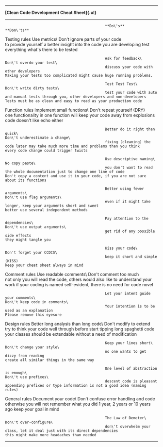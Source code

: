   ------------------------------------------------------------------------------------------------------------------------------------------------------------------------------------------------------------------------------------
  **[Clean Code Development Cheat Sheet]{.ul}**                                                                                                
  ----------------------------------------------- -------------------------------------------------------------------------------------------- ---------------------------------------------------------------------------------------
                                                  **Do\'s**                                                                                    **Don\'ts**

  Testing rules                                   Use metrics\                                                                                 Don\'t ignore parts of your code\
                                                  to provide yourself a better insight into the code you are developing                        test everything what\'s there to be tested

                                                  Ask for feedback\                                                                            Don\'t overdo your test\
                                                  discuss your code with other developers                                                      Making your tests too complicated might cause huge running problems.

                                                  Test Test Test\                                                                              Don\'t write dirty tests\
                                                  test your code with auto and manual tests through you, other developers and non-developers   Tests must be as clean and easy to read as your production code

  Function rules                                  Implement small functions\                                                                   Don't repeat yourself (DRY)\
                                                  one functionality in one function will keep your code away from explosions                   code doesn't like echo either

                                                  Better do it right than quick\                                                               Don\'t underestimate a change\
                                                  fixing (cleaning) the code later may take much more time and problems than you think         every code change could trigger twists

                                                  Use descriptive naming\                                                                      No copy paste\
                                                  you don't want to read the whole documentation just to change one line of code               Don't copy a content and use it in your code, if you are not sure about its functions

                                                  Better using fewer arguments\                                                                Don\'t use flag arguments\
                                                  even if it might take longer, keep your arguments short and sweet                            better use several independent methods

                                                  Pay attention to the dependencies\                                                           Don\'t use output arguments\
                                                  get rid of any possible side effects                                                         they might tangle you

                                                  Kiss your code\                                                                              Don't forget your CCDCS\
                                                  keep it short and simple (KISS)                                                              keep your cheat sheet always in mind

  Comment rules                                   Use readable comments\                                                                       Don\'t comment too much\
                                                  not only you will read the code, others would also like to understand your work              if your coding is named self-evident, there is no need for code novel

                                                  Let your intent guide your comments\                                                         Don\'t keep code in comments\
                                                  Your intention is to be used as an explanation                                               Please remove this eyesore

  Design rules                                    Better long analysis than long code\                                                         Don\'t modify to extend\
                                                  try to think your code well through before start tipping long spaghetti code                 your classes should be extendable without a need of modification

                                                  Keep your lines short\                                                                       Don\'t change your style\
                                                  no one wants to get dizzy from reading                                                       create all similar things in the same way

                                                  One level of abstraction is enough\                                                          Don\'t use prefixes\
                                                  descent code is pleasant                                                                     appending prefixes or type information is not a good idea (naming rules)

  General rules                                   Document your code\                                                                          Don\'t confuse error handling and code\
                                                  otherwise you will not remember what you did 1 year, 2 years or 10 years ago                 keep your goal in mind

                                                  The Law of Demeter\                                                                          Don\'t over-configure\
                                                  don\'t overwhelm your class, let it deal just with its direct dependencies                   this might make more headaches than needed
  ------------------------------------------------------------------------------------------------------------------------------------------------------------------------------------------------------------------------------------
